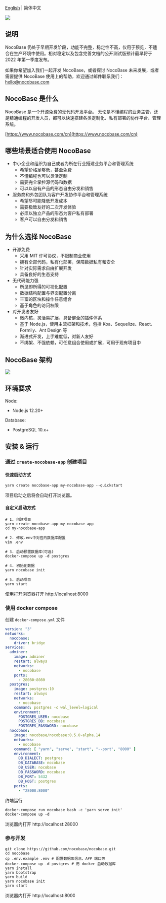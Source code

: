 [English](./README.md) | 简体中文

![](https://www.nocobase.com/images/demo/11.png)  
  
  
说明
----------
NocoBase 仍处于早期开发阶段，功能不完整，稳定性不高，仅用于预览，不适合在生产环境中使用。相对稳定以及包含完善文档的公开测试版预计最早将于 2022 年第一季度发布。

如果你希望加入我们一起开发 NocoBase，或者探讨 NocoBase 未来发展，或者需要提供 NocoBase 使用上的帮助，欢迎通过邮件联系我们：hello@nocobase.com

NocoBase 是什么
----------
NocoBase 是一个开源免费的无代码开发平台。
无论是不懂编程的业务主管，还是精通编程的开发人员，都可以快速搭建各类定制化、私有部署的协作平台、管理系统。  

[https://www.nocobase.com/cn](https://www.nocobase.com/cn)

哪些场景适合使用 NocoBase
----------
- 中小企业和组织为自己或者为所在行业搭建业务平台和管理系统
   - 希望价格足够低，甚至免费
   - 不懂编程也可以灵活定制
   - 需要完全掌控源代码和数据
   - 可以以自有产品的形态自由分发和销售
- 服务商和外包团队为客户开发协作平台和管理系统
   - 希望尽可能降低开发成本
   - 需要极致友好的二次开发体验
   - 必须以独立产品的形态为客户私有部署
   - 客户可以自由分发和销售

为什么选择 NocoBase
----------
- 开源免费
   - 采用 MIT 许可协议，不限制商业使用
   - 拥有全部代码，私有化部署，保障数据私有和安全
   - 针对实际需求自由扩展开发
   - 具备良好的生态支持
- 无代码能力强
   - 所见即所得的可视化配置
   - 数据结构配置与界面配置分离
   - 丰富的区块和操作任意组合
   - 基于角色的访问权限
- 对开发者友好
   - 微内核，灵活易扩展，具备健全的插件体系
   - 基于 Node.js，使用主流框架和技术，包括 Koa、Sequelize、React、Formily、Ant Design 等
   - 渐进式开发，上手难度低，对新人友好
   - 不绑架、不强依赖，可任意组合使用或扩展，可用于现有项目中

NocoBase 架构
----------
![](https://docs.nocobase.com/static/NocoBase.c9542b1f.png)


环境要求
----------

Node:

- Node.js 12.20+

Database:

- PostgreSQL 10.x+

安装 & 运行
----------

### 通过 `create-nocobase-app` 创建项目

#### 快速启动方式
~~~shell
yarn create nocobase-app my-nocobase-app --quickstart
~~~
项目启动之后将会自动打开浏览器。

#### 自定义启动方式
~~~shell
# 1. 创建项目
yarn create nocobase-app my-nocobase-app
cd my-nocobase-app

# 2. 修改.env中对应的数据库配置
vim .env

# 3. 启动预置数据库(可选)
docker-compose up -d postgres

# 4. 初始化数据
yarn nocobase init

# 5. 启动项目
yarn start
~~~

使用打开浏览器打开 http://localhost:8000

### 使用 docker compose

创建 `docker-compose.yml` 文件

```yaml
version: "3"
networks:
  nocobase:
    driver: bridge
services:
  adminer:
    image: adminer
    restart: always
    networks:
      - nocobase
    ports:
      - 28080:8080
  postgres:
    image: postgres:10
    restart: always
    networks:
      - nocobase
    command: postgres -c wal_level=logical
    environment:
      POSTGRES_USER: nocobase
      POSTGRES_DB: nocobase
      POSTGRES_PASSWORD: nocobase
  nocobase:
    image: nocobase/nocobase:0.5.0-alpha.14
    networks:
      - nocobase
    command: [ "yarn", "serve", "start", "--port", "8000" ]
    environment:
      DB_DIALECT: postgres
      DB_DATABASE: nocobase
      DB_USER: nocobase
      DB_PASSWORD: nocobase
      DB_PORT: 5432
      DB_HOST: postgres
    ports:
      - "28000:8000"
```

终端运行

```
docker-compose run nocobase bash -c 'yarn serve init'
docker-compose up -d
```

浏览器内打开 http://localhost:28000

### 参与开发

~~~shell
git clone https://github.com/nocobase/nocobase.git
cd nocobase
cp .env.example .env # 配置数据库信息、APP 端口等
docker-compose up -d postgres # 用 docker 启动数据库
yarn install
yarn bootstrap
yarn build
yarn nocobase init
yarn start
~~~

浏览器内打开 http://localhost:8000
